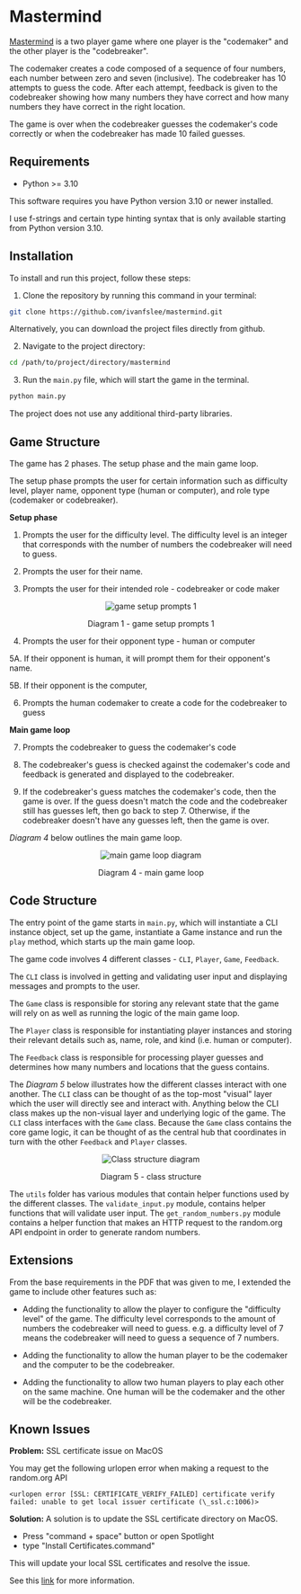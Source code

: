 # Mastermind

[Mastermind](<https://en.wikipedia.org/wiki/Mastermind_(board_game)>) is a two player game where one player is the "codemaker" and the other player is the "codebreaker".

The codemaker creates a code composed of a sequence of four numbers, each number between zero and seven (inclusive). The codebreaker has 10 attempts to guess the code. After each attempt, feedback is given to the codebreaker showing how many numbers they have correct and how many numbers they have correct in the right location.

The game is over when the codebreaker guesses the codemaker's code correctly or when the codebreaker has made 10 failed guesses.

## Requirements

- Python >= 3.10

This software requires you have Python version 3.10 or newer installed.

I use f-strings and certain type hinting syntax that is only available starting from Python version 3.10.

## Installation

To install and run this project, follow these steps:

1. Clone the repository by running this command in your terminal:

```bash
git clone https://github.com/ivanfslee/mastermind.git
```

Alternatively, you can download the project files directly from github.

2. Navigate to the project directory:

```bash
cd /path/to/project/directory/mastermind
```

3. Run the `main.py` file, which will start the game in the terminal.

```bash
python main.py
```

The project does not use any additional third-party libraries.

## Game Structure

The game has 2 phases. The setup phase and the main game loop.

The setup phase prompts the user for certain information such as difficulty level, player name, opponent type (human or computer), and role type (codemaker or codebreaker).

**Setup phase**

1. Prompts the user for the difficulty level. The difficulty level is an integer that corresponds with the number of numbers the codebreaker will need to guess.

2. Prompts the user for their name.

3. Prompts the user for their intended role - codebreaker or code maker

 <div style="text-align: center;">
    <img
    src="https://github.com/ivanfslee/mastermind/raw/main/assets/game_setup_1.png"
    alt="game setup prompts 1">
    <p>Diagram 1 - game setup prompts 1</p>
</div>

4. Prompts the user for their opponent type - human or computer

5A. If their opponent is human, it will prompt them for their opponent's name.

5B. If their opponent is the computer,

6. Prompts the human codemaker to create a code for the codebreaker to guess

**Main game loop**

7. Prompts the codebreaker to guess the codemaker's code

8. The codebreaker's guess is checked against the codemaker's code and feedback is generated and displayed to the codebreaker.

9. If the codebreaker's guess matches the codemaker's code, then the game is over. If the guess doesn't match the code and the codebreaker still has guesses left, then go back to step 7. Otherwise, if the codebreaker doesn't have any guesses left, then the game is over.

_Diagram 4_ below outlines the main game loop.

<div style="text-align: center;">
    <img
    src="https://github.com/ivanfslee/mastermind/raw/main/assets/main_game_loop.png"
    alt="main game loop diagram">
    <p>Diagram 4 - main game loop</p>
</div>

## Code Structure

The entry point of the game starts in `main.py`, which will instantiate a CLI instance object, set up the game, instantiate a Game instance and run the `play` method, which starts up the main game loop.

The game code involves 4 different classes - `CLI`, `Player`, `Game`, `Feedback`.

The `CLI` class is involved in getting and validating user input and displaying messages and prompts to the user.

The `Game` class is responsible for storing any relevant state that the game will rely on as well as running the logic of the main game loop.

The `Player` class is responsible for instantiating player instances and storing their relevant details such as, name, role, and kind (i.e. human or computer).

The `Feedback` class is responsible for processing player guesses and determines how many numbers and locations that the guess contains.

The _Diagram 5_ below illustrates how the different classes interact with one another. The `CLI` class can be thought of as the top-most "visual" layer which the user will directly see and interact with. Anything below the CLI class makes up the non-visual layer and underlying logic of the game. The `CLI` class interfaces with the `Game` class. Because the `Game` class contains the core game logic, it can be thought of as the central hub that coordinates in turn with the other `Feedback` and `Player` classes.

<div style="text-align: center;">
    <img
    src="https://github.com/ivanfslee/mastermind/raw/main/assets/class_structure.png"
    alt="Class structure diagram">
    <p>Diagram 5 - class structure</p>
</div>

The `utils` folder has various modules that contain helper functions used by the different classes. The `validate_input.py` module, contains helper functions that will validate user input. The `get_random_numbers.py` module contains a helper function that makes an HTTP request to the random.org API endpoint in order to generate random numbers.

## Extensions

From the base requirements in the PDF that was given to me, I extended the game to include other features such as:

- Adding the functionality to allow the player to configure the "difficulty level" of the game. The difficulty level corresponds to the amount of numbers the codebreaker will need to guess. e.g. a difficulty level of 7 means the codebreaker will need to guess a sequence of 7 numbers.

- Adding the functionality to allow the human player to be the codemaker and the computer to be the codebreaker.

- Adding the functionality to allow two human players to play each other on the same machine. One human will be the codemaker and the other will be the codebreaker.

## Known Issues

**Problem:**
SSL certificate issue on MacOS

You may get the following urlopen error when making a request to the random.org API

`<urlopen error [SSL: CERTIFICATE_VERIFY_FAILED] certificate verify failed: unable to get local issuer certificate (\_ssl.c:1006)>`

**Solution:**
A solution is to update the SSL certificate directory on MacOS.

- Press "command + space" button or open Spotlight
- type "Install Certificates.command"

This will update your local SSL certificates and resolve the issue.

See this [link](https://support.chainstack.com/hc/en-us/articles/9117198436249-Common-SSL-Issues-on-Python-and-How-to-Fix-it) for more information.
